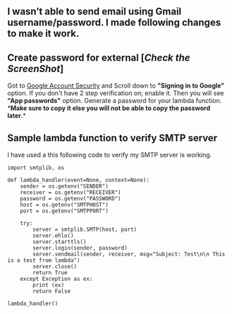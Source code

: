 ## I wasn’t able to send email using Gmail username/password. I made following changes to make it work.

## Create password for external [*Check the ScreenShot*]
Got to [Google Account Security](https://myaccount.google.com/security) and Scroll down to **"Signing in to Google"** option. If you don't have 2 step verification on; enable it. Then you will see **"App passwords"** option. Generate a password for your lambda function. 
\***Make sure to copy it else you will not be able to copy the password later.*** 

[1]: App_Password_1.png "App_Password_1"
[2]: App_Password_2.png "App_Password_2"
[3]: App_Password_3.png "App_Password_3"
[4]: Generated_Password.png "Generated_Password"


## Sample lambda function to verify SMTP server
I have used a this following code to verify my SMTP server is working. 
```
import smtplib, os

def lambda_handler(event=None, context=None):
    sender = os.getenv("SENDER")
    receiver = os.getenv("RECEIVER")
    password = os.getenv("PASSWORD")
    host = os.getenv("SMTPHOST")
    port = os.getenv("SMTPPORT")

    try:
        server = smtplib.SMTP(host, port)
        server.ehlo()
        server.starttls()
        server.login(sender, password)
        server.sendmail(sender, receiver, msg="Subject: Test\n\n This is a test from lambda")
        server.close()
        return True
    except Exception as ex:
        print (ex)
        return False

lambda_handler()
```
